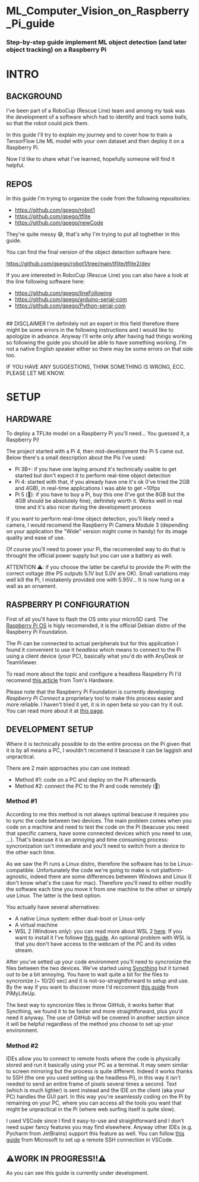 # ML_Computer_Vision_on_Raspberry_Pi_guide
### Step-by-step guide implement ML object detection (and later object tracking) on a Raspberry Pi

# INTRO
## BACKGROUND
I've been part of a RoboCup (Rescue Line) team and among my task was the development of a software which had to identify and track some balls, so that the robot could pick them.

In this guide I'll try to explain my journey and to cover how to train a TensorFlow Lite ML model with your own dataset and then deploy it on a Raspberry Pi.

Now I'd like to share what I've learned, hopefully someone will find it helpful.
<br/>
## REPOS
In this guide I'm trying to organize the code from the following repositories:
- https://github.com/gpego/robot1
- https://github.com/gpego/tflite
- https://github.com/gpego/newCode

They're quite messy 😅, that's why I'm trying to put all toghether in this guide.

You can find the final version of the object detection software here:

https://github.com/gpego/robot1/tree/main/tflite/tflite2/dev

If you are interested in RoboCup (Rescue Line) you can also have a look at the line following software here:

- https://github.com/gpego/lineFollowing
- https://github.com/gpego/arduino-serial-com
- https://github.com/gpego/Python-serial-com
<br/>
## DISCLAIMER
I'm definitely not an expert in this field therefore there might be some errors in the following instructions and I would like to apologize in advance. Anyway I'll write only after having had things working so following the guide you should be able to have something working. I'm not a native English speaker either so there may be some errors on that side too.

IF YOU HAVE ANY SUGGESTIONS, THINK SOMETHING IS WRONG, ECC. PLEASE LET ME KNOW.
<br/>
# SETUP
## HARDWARE
To deploy a TFLite model on a Raspberry Pi you'll need... You guessed it, a Raspberry Pi!

The project started with a Pi 4, then mid-development the Pi 5 came out. Below there's a small description about the Pis I've used:

- Pi 3B+: if you have one laying around it's technically usable to get started but don't expect it to perform real-time object detection
- Pi 4: started with that, if you already have one it's ok (I've tried the 2GB and 4GB), in real-time applications I was able to get ~10fps
- Pi 5 (👑): if you have to buy a Pi, buy this one (I've got the 8GB but the 4GB should be absolutely fine), definitely worth it. Works well in real time and it's also nicer during the development process

If you want to perform real-time object detection, you'll likely need a camera, I would recomend the Raspberry Pi Camera Module 3 (depending on your application the "Wide" version might come in handy) for its image quality and ease of use.


Of course you'll need to power your Pi, the recomended way to do that is throught the official power supply but you can use a battery as well.


ATTENTION ⚠️: if you choose the latter be careful to provide the Pi with the correct voltage (the PS outputs 5.1V but 5.0V are OK). Small variations may well kill the Pi, I mistakenly provided one with 5.95V... It is now hung on a wall as an ornament.


## RASPBERRY PI CONFIGURATION
First of all you'll have to flash the OS onto your microSD card. The [Raspberry Pi OS](https://www.raspberrypi.com/software/) is higly recomended, it is the official Debian distro of the Raspberry Pi Foundation.

The Pi can be connected to actual peripherals but for this application I found it convenient to use it *headless* which means to connect to the Pi using a client device (your PC), basically what you'd do with AnyDesk or TeamViewer.

To read more about the topic and configure a headless Raspebrry Pi I'd recomend [this article](https://www.tomshardware.com/reviews/raspberry-pi-headless-setup-how-to,6028.html) from Tom's Hardware.

Please note that the Raspberry Pi Foundation is currently developing *Raspberry Pi Connect* a proprietary tool to make this process easier and more reliable. I haven't tried it yet, it is in open beta so you can try it out. You can read more about it at [this page](https://www.raspberrypi.com/software/connect/).


## DEVELOPMENT SETUP
Where it is technically possible to do the entire process on the Pi given that it is by all means a PC, I wouldn't recomend it beacuse it can be laggish and unpractical.

There are 2 main approaches you can use instead:
- Method #1: code on a PC and deploy on the Pi afterwards
- Method #2: connect the PC to the Pi and code remotely (👑)

### Method #1
According to me this method is not always optimal beacuse it requires you to sync the code between two devices. The main problem comes when you code on a machine and need to test the code on the Pi (beacuse you need that specific camera, have some connected devices which you need to use, ...). That's beacuse it is an annoying and time consuming process: syncronization isn't immediate and you'll need to switch from a device to the other each time.

As we saw the Pi runs a Linux distro, therefore the software has to be Linux-compatible. Unfortunately the code we're going to make is not platform-agnostic, indeed there are some differences between Windows and Linux (I don't know what's the case for mac). Therefore you'll need to either modify the software each time you move it from one machine to the other or simply use Linux. The latter is the best option.

You actually have several alternatives:

- A native Linux system: either dual-boot or Linux-only
- A virtual machine
- WSL 2 (Windows only): you can read more about WSL 2 [here](https://en.wikipedia.org/wiki/Windows_Subsystem_for_Linux). If you want to install it I've followe [this guide](https://learn.microsoft.com/en-us/windows/wsl/install). An optional problem with WSL is that you don't have access to the webcam of the PC and its video stream.

After you've setted up your code environment you'll need to syncronize the files between the two devices. We've started using [Syncthing](https://en.wikipedia.org/wiki/Syncthing) but it turned out to be a bit annoying. You have to wait quite a bit for the files to syncronize (~ 10/20 sec) and it is not-so-straightforward to setup and use. By the way if you want to discover more I'd reccoment [this guide](https://pimylifeup.com/raspberry-pi-syncthing/) from PiMyLifeUp.

The best way to syncronize files is throw GitHub, it works better that Syncthing, we found it to be faster and more straightforward, plus you'd need it anyway. The use of GitHub will be covered in another section since it will be helpful regardless of the method you choose to set up your environment.

### Method #2
IDEs allow you to connect to remote hosts where the code is physically stored and run it basically using your PC as a terminal. It may seem similar to screen mirroring but the process is quite different. Indeed it works thanks to SSH (the one you used setting up the headless Pi), in this way it isn't needed to send an entire frame of pixels several times a second. Text (which is much lighter) is sent instead and the IDE on the client (aka your PC) handles the GUI part. In this way you're seamlessly coding on the Pi by remaining on your PC, where you can access all the tools you want that might be unpractical in the Pi (where web surfing itself is quite slow).

I used VSCode since I find it easy-to-use and straightforward and I don't need super fancy features you may find elsewhere. Anyway other IDEs (e.g. Pycharm from JetBrains) support this feature as well. You can follow [this guide](https://code.visualstudio.com/docs/remote/ssh-tutorial) from Microsoft to set up a remote SSH connection in VSCode.


## ⚠️WORK IN PROGRESS!!⚠️
As you can see this guide is currently under development.
